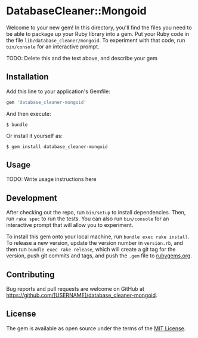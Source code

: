 # DatabaseCleaner::Mongoid

Welcome to your new gem! In this directory, you'll find the files you need to be able to package up your Ruby library into a gem. Put your Ruby code in the file `lib/database_cleaner/mongoid`. To experiment with that code, run `bin/console` for an interactive prompt.

TODO: Delete this and the text above, and describe your gem

## Installation

Add this line to your application's Gemfile:

```ruby
gem 'database_cleaner-mongoid'
```

And then execute:

    $ bundle

Or install it yourself as:

    $ gem install database_cleaner-mongoid

## Usage

TODO: Write usage instructions here

## Development

After checking out the repo, run `bin/setup` to install dependencies. Then, run `rake spec` to run the tests. You can also run `bin/console` for an interactive prompt that will allow you to experiment.

To install this gem onto your local machine, run `bundle exec rake install`. To release a new version, update the version number in `version.rb`, and then run `bundle exec rake release`, which will create a git tag for the version, push git commits and tags, and push the `.gem` file to [rubygems.org](https://rubygems.org).

## Contributing

Bug reports and pull requests are welcome on GitHub at https://github.com/[USERNAME]/database_cleaner-mongoid.

## License

The gem is available as open source under the terms of the [MIT License](https://opensource.org/licenses/MIT).

